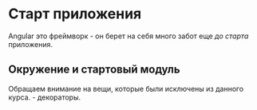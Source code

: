 # Старт приложения

Angular это фреймворк - он берет на себя много забот еще _до старта_ приложения.

## Окружение и стартовый модуль

Обращаем внимание на вещи, которые были исключены из данного курса. - декораторы.
